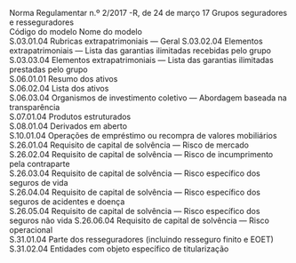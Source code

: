  
 
 
Norma Regulamentar  n.º 2/2017 -R, de 24 de março  17 
Grupos  seguradores e resseguradores  
Código do modelo  Nome do modelo  
S.03.01.04  Rubricas extrapatrimoniais — Geral 
S.03.02.04  Elementos extrapatrimoniais — Lista das garantias ilimitadas recebidas 
pelo grupo  
S.03.03.04  Elementos extrapatrimoniais — Lista das garantias ilimitadas prestadas 
pelo grupo  
S.06.01.01  Resumo dos ativos  
S.06.02.04  Lista dos ativos  
S.06.03.04  Organismos de investimento coletivo — Abordagem baseada na 
transparência  
S.07.01.04  Produtos estruturados  
S.08.01.04  Derivados em aberto  
S.10.01.04  Operações de empréstimo ou recompra de valores mobiliários  
S.26.01.04  Requisito de capital de solvência — Risco de mercado  
S.26.02.04  Requisito de capital de solvência — Risco de incumprimento pela 
contraparte  
S.26.03.04  Requisito de capital de solvência — Risco específico dos seguros de vida  
S.26.04.04  Requisito de capital de solvência — Risco específico dos seguros de 
acidentes e doença  
S.26.05.04  Requisito de capital de solvência — Risco específico dos seguros não  vida 
S.26.06.04  Requisito de capital de solvência — Risco operacional  
S.31.01.04  Parte dos resseguradores (incluindo resseguro finito e EOET)  
S.31.02.04  Entidades com objeto específico de titularização  